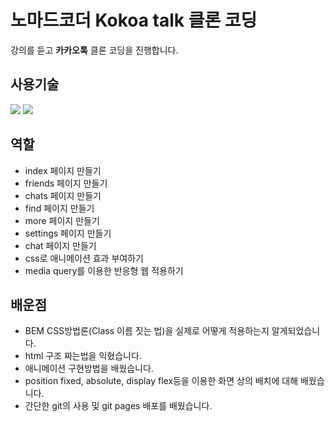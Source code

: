 # 노마드코더 Kokoa talk 클론 코딩

강의를 듣고 <strong>카카오톡</strong> 클론 코딩을 진행합니다.

## 사용기술
<div>
<img src="https://img.shields.io/badge/html5-E34F26?style=for-the-badge&logo=html5&logoColor=white"> 
<img src="https://img.shields.io/badge/css-1572B6?style=for-the-badge&logo=css3&logoColor=white"> 
</div>

## 역할
- index 페이지 만들기
- friends 페이지 만들기
- chats 페이지 만들기
- find 페이지 만들기
- more 페이지 만들기
- settings 페이지 만들기
- chat 페이지 만들기
- css로 애니메이션 효과 부여하기
- media query를 이용한 반응형 웹 적용하기

## 배운점
- BEM CSS방법론(Class 이름 짓는 법)을 실제로 어떻게 적용하는지 알게되었습니다.
- html 구조 짜는법을 익혔습니다.
- 애니메이션 구현방법을 배웠습니다.
- position fixed, absolute, display flex등을 이용한 화면 상의 배치에 대해 배웠습니다.
- 간단한 git의 사용 및 git pages 배포를 배웠습니다.

